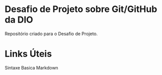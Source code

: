 # Desafio de Projeto sobre Git/GitHub da DIO
Repositório criado para o Desafio de Projeto.

# Links Úteis
Sintaxe Basica Markdown
